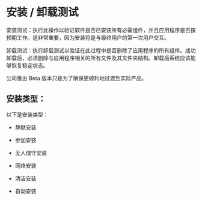 # 安装 / 卸载测试

安装测试：执行此操作以验证软件是否已安装所有必需组件，并且应用程序是否按预期工作。这非常重要，因为安装将是与最终用户的第一次用户交互。

卸载测试：执行卸载测试以验证在此过程中是否删除了应用程序的所有组件。成功卸载后，必须删除与应用程序相关的所有文件及其文件夹结构。卸载后系统应该能够恢复稳定状态。

公司推出 Beta 版本只是为了确保更顺利地过渡到实际产品。

## 安装类型：

以下是安装类型：

* 静默安装

* 参加安装

* 无人值守安装

* 网络安装

* 清洁安装

* 自动安装
